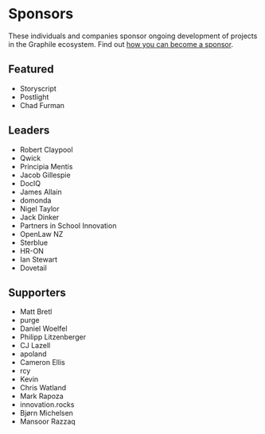# Sponsors

These individuals and companies sponsor ongoing development of projects in
the Graphile ecosystem. Find out [how you can become a
sponsor](https://graphile.org/sponsor/).

## Featured

- Storyscript
- Postlight
- Chad Furman

## Leaders

- Robert Claypool
- Qwick
- Principia Mentis
- Jacob Gillespie
- DocIQ
- James Allain
- domonda
- Nigel Taylor
- Jack Dinker
- Partners in School Innovation
- OpenLaw NZ
- Sterblue
- HR-ON
- Ian Stewart
- Dovetail

## Supporters

- Matt Bretl
- purge
- Daniel Woelfel
- Philipp Litzenberger
- CJ Lazell
- apoland
- Cameron Ellis
- rcy
- Kevin
- Chris Watland
- Mark Rapoza
- innovation.rocks
- Bjørn Michelsen
- Mansoor Razzaq
